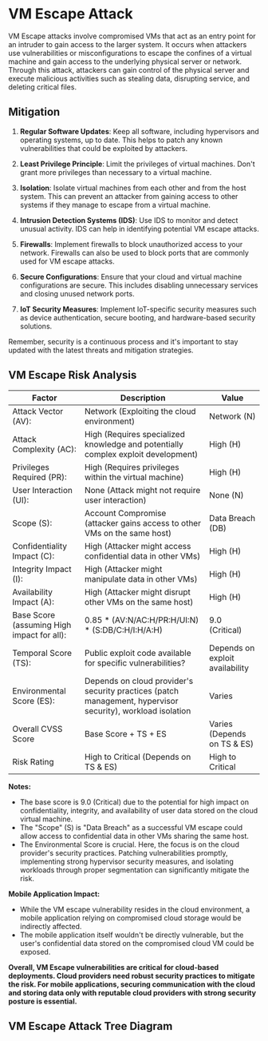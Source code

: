 # VM Escape Attack 

VM Escape attacks involve compromised VMs that act as an entry point for an intruder to gain access to the larger system. It occurs when attackers use vulnerabilities or misconfigurations to escape the confines of a virtual machine and gain access to the underlying physical server or network. Through this attack, attackers can gain control of the physical server and execute malicious activities such as stealing data, disrupting service, and deleting critical files.

## Mitigation

1. **Regular Software Updates**: Keep all software, including hypervisors and operating systems, up to date. This helps to patch any known vulnerabilities that could be exploited by attackers.

2. **Least Privilege Principle**: Limit the privileges of virtual machines. Don't grant more privileges than necessary to a virtual machine.

3. **Isolation**: Isolate virtual machines from each other and from the host system. This can prevent an attacker from gaining access to other systems if they manage to escape from a virtual machine.

4. **Intrusion Detection Systems (IDS)**: Use IDS to monitor and detect unusual activity. IDS can help in identifying potential VM escape attacks.

5. **Firewalls**: Implement firewalls to block unauthorized access to your network. Firewalls can also be used to block ports that are commonly used for VM escape attacks.

6. **Secure Configurations**: Ensure that your cloud and virtual machine configurations are secure. This includes disabling unnecessary services and closing unused network ports.

7. **IoT Security Measures**: Implement IoT-specific security measures such as device authentication, secure booting, and hardware-based security solutions.

Remember, security is a continuous process and it's important to stay updated with the latest threats and mitigation strategies.

## VM Escape Risk Analysis

| **Factor**                                   | **Description**                                                                                                | **Value**                                     |
|----------------------------------------------|----------------------------------------------------------------------------------------------------------------|-----------------------------------------------|
| Attack   Vector (AV):                        | Network   (Exploiting the cloud environment)                                                                   | Network   (N)                                 |
| Attack   Complexity (AC):                    | High   (Requires specialized knowledge and potentially complex exploit development)                            | High   (H)                                    |
| Privileges   Required (PR):                  | High   (Requires privileges within the virtual machine)                                                        | High   (H)                                    |
| User   Interaction (UI):                     | None   (Attack might not require user interaction)                                                             | None   (N)                                    |
| Scope   (S):                                 | Account   Compromise (attacker gains access to other VMs on the same host)                                     |         Data Breach (DB)                      |
| Confidentiality   Impact (C):                | High   (Attacker might access confidential data in other VMs)                                                  | High   (H)                                    |
| Integrity   Impact (I):                      | High   (Attacker might manipulate data in other VMs)                                                           | High   (H)                                    |
| Availability   Impact (A):                   | High   (Attacker might disrupt other VMs on the same host)                                                     | High   (H)                                    |
| Base   Score (assuming High impact for all): | 0.85   * (AV:N/AC:H/PR:H/UI:N) * (S:DB/C:H/I:H/A:H)                                                            | 9.0   (Critical)                              |
| Temporal   Score (TS):                       | Public   exploit code available for specific vulnerabilities?                                                  |         Depends on exploit availability       |
| Environmental   Score (ES):                  | Depends   on cloud provider's security practices (patch management, hypervisor   security), workload isolation | Varies                                        |
| Overall   CVSS Score                         | Base   Score + TS + ES                                                                                         |         Varies (Depends on TS & ES)           |
| Risk   Rating                                | High   to Critical (Depends on TS & ES)                                                                        | High   to Critical                            |

**Notes:**

 * The base score is 9.0 (Critical) due to the potential for high impact on confidentiality, integrity, and availability of user data stored on the cloud virtual machine.
 * The "Scope" (S) is "Data Breach" as a successful VM escape could allow access to confidential data in other VMs sharing the same host.
 * The Environmental Score is crucial. Here, the focus is on the cloud provider's security practices. Patching vulnerabilities promptly, implementing strong hypervisor security measures, and isolating workloads through proper segmentation can significantly mitigate the risk.

**Mobile Application Impact:**

* While the VM escape vulnerability resides in the cloud environment, a mobile application relying on compromised cloud storage would be indirectly affected.
* The mobile application itself wouldn't be directly vulnerable, but the user's confidential data stored on the compromised cloud VM could be exposed.

**Overall, VM Escape vulnerabilities are critical for cloud-based deployments. Cloud providers need robust security practices to mitigate the risk. For mobile applications, securing communication with the cloud and storing data only with reputable cloud providers with strong security posture is essential.**

## VM Escape Attack Tree Diagram
